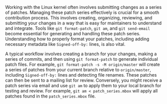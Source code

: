 Working with the Linux kernel often involves submitting changes as a series of patches. Managing these patch series effectively is crucial for a smooth contribution process. This involves creating, organizing, reviewing, and submitting your changes in a way that is easy for maintainers to understand and integrate. Tools like `git format-patch`, `git am`, and `git send-email` become essential for generating and handling these patch series. Understanding how to properly format your patches, including adding necessary metadata like `Signed-off-by:` lines, is also vital.

A typical workflow involves creating a branch for your changes, making a series of commits, and then using `git format-patch` to generate individual patch files. For example, `git format-patch -s -M origin/master` will create a series of patches from your current branch relative to `origin/master`, including `Signed-off-by:` lines and detecting file renames. These patches can then be sent to a mailing list for review. Conversely, you might receive a patch series via email and use `git am` to apply them to your local branch for testing and review. For example, `git am < patch_series.mbox` will apply all patches found in the `patch_series.mbox` file.